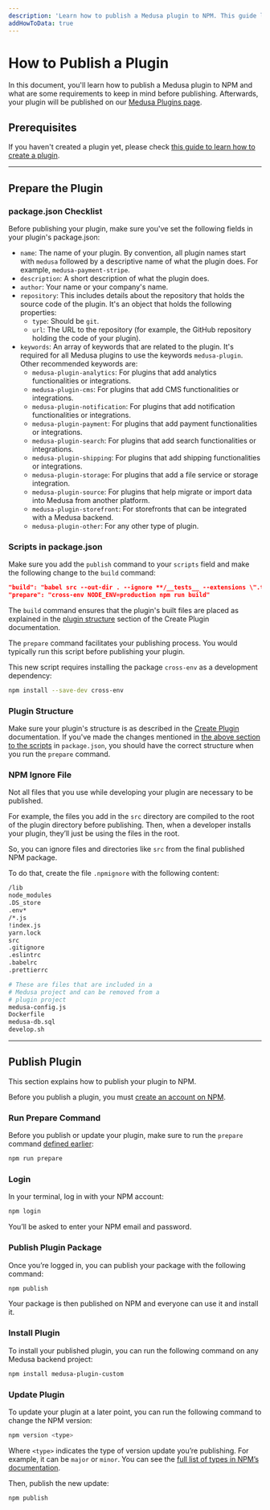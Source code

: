 ```yaml
---
description: 'Learn how to publish a Medusa plugin to NPM. This guide lists some check lists to ensure you have implemented before publishing, as well as required steps.'-
addHowToData: true
---
```


# How to Publish a Plugin

In this document, you'll learn how to publish a Medusa plugin to NPM and what are some requirements to keep in mind before publishing. Afterwards, your plugin will be published on our [Medusa Plugins page](https://medusajs.com/plugins/).

## Prerequisites

If you haven't created a plugin yet, please check [this guide to learn how to create a plugin](./create.md).

---

## Prepare the Plugin

### package.json Checklist

Before publishing your plugin, make sure you've set the following fields in your plugin's package.json:

- `name`: The name of your plugin. By convention, all plugin names start with `medusa` followed by a descriptive name of what the plugin does. For example, `medusa-payment-stripe`.
- `description`: A short description of what the plugin does.
- `author`: Your name or your company's name.
- `repository`: This includes details about the repository that holds the source code of the plugin. It's an object that holds the following properties:
  - `type`: Should be `git`.
  - `url`: The URL to the repository (for example, the GitHub repository holding the code of your plugin).
- `keywords`: An array of keywords that are related to the plugin. It's required for all Medusa plugins to use the keywords `medusa-plugin`. Other recommended keywords are:
  - `medusa-plugin-analytics`: For plugins that add analytics functionalities or integrations.
  - `medusa-plugin-cms`: For plugins that add CMS functionalities or integrations.
  - `medusa-plugin-notification`: For plugins that add notification functionalities or integrations.
  - `medusa-plugin-payment`: For plugins that add payment functionalities or integrations.
  - `medusa-plugin-search`: For plugins that add search functionalities or integrations.
  - `medusa-plugin-shipping`: For plugins that add shipping functionalities or integrations.
  - `medusa-plugin-storage`: For plugins that add a file service or storage integration.
  - `medusa-plugin-source`: For plugins that help migrate or import data into Medusa from another platform.
  - `medusa-plugin-storefront`: For storefronts that can be integrated with a Medusa backend.
  - `medusa-plugin-other`: For any other type of plugin.

### Scripts in package.json

Make sure you add the `publish` command to your `scripts` field and make the following change to the `build` command:

```json title=package.json
"build": "babel src --out-dir . --ignore **/__tests__ --extensions \".ts,.js\"",
"prepare": "cross-env NODE_ENV=production npm run build"
```

The `build` command ensures that the plugin's built files are placed as explained in the [plugin structure](./create.md#plugin-structure) section of the Create Plugin documentation.

The `prepare` command facilitates your publishing process. You would typically run this script before publishing your plugin.

This new script requires installing the package `cross-env` as a development dependency:

```bash npm2yarn
npm install --save-dev cross-env
```

### Plugin Structure

Make sure your plugin's structure is as described in the [Create Plugin](./create.md#plugin-structure) documentation. If you've made the changes mentioned in [the above section to the scripts](#scripts-in-packagejson) in `package.json`, you should have the correct structure when you run the `prepare` command.

### NPM Ignore File

Not all files that you use while developing your plugin are necessary to be published.

For example, the files you add in the `src` directory are compiled to the root of the plugin directory before publishing. Then, when a developer installs your plugin, they’ll just be using the files in the root.

So, you can ignore files and directories like `src` from the final published NPM package.

To do that, create the file `.npmignore` with the following content:

```bash title=.npmignore
/lib
node_modules
.DS_store
.env*
/*.js
!index.js
yarn.lock
src
.gitignore
.eslintrc
.babelrc
.prettierrc

# These are files that are included in a
# Medusa project and can be removed from a
# plugin project
medusa-config.js
Dockerfile
medusa-db.sql
develop.sh
```

---

## Publish Plugin

This section explains how to publish your plugin to NPM.

Before you publish a plugin, you must [create an account on NPM](https://www.npmjs.com/signup).

### Run Prepare Command

Before you publish or update your plugin, make sure to run the `prepare` command [defined earlier](#packagejson-checklist):

```bash npm2yarn
npm run prepare
```

### Login

In your terminal, log in with your NPM account:

```bash
npm login
```

You’ll be asked to enter your NPM email and password.

### Publish Plugin Package

Once you’re logged in, you can publish your package with the following command:

```bash
npm publish
```

Your package is then published on NPM and everyone can use it and install it.

### Install Plugin

To install your published plugin, you can run the following command on any Medusa backend project:

```bash npm2yarn
npm install medusa-plugin-custom
```

### Update Plugin

To update your plugin at a later point, you can run the following command to change the NPM version:

```bash
npm version <type>
```

Where `<type>` indicates the type of version update you’re publishing. For example, it can be `major` or `minor`. You can see the [full list of types in NPM’s documentation](https://docs.npmjs.com/cli/v8/commands/npm-version).

Then, publish the new update:

```bash
npm publish
```
